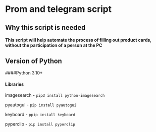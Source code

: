 **Prom and telegram script**
========================
## Why this script is needed
#### This script will help automate the process of filling out product cards, without the participation of a person at the PC

## Version of Python

####Python 3.10+

#### Libraries

imagesearch - ```pip3 install python-imagesearch```

pyautogui - ```pip install pyautogui```

keyboard - ```ppip install keyboard```

pyperclip - ```pip install pyperclip```
